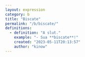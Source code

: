 ```yaml
---
layout: expression
category: b
title: "Biscate"
permalink: "/b/biscate/"
definitions:
  - definition: "A slut."
    example: "- Sua **biscate**!"
    created: "2023-05-11T20:13:57"
    author: "kinow"
---
```

